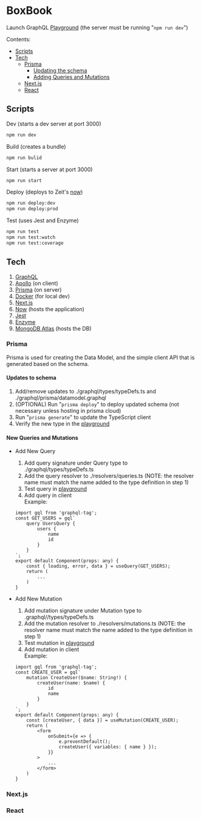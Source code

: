# BoxBook

Launch GraphQL [Playground](http://localhost:3000/api/v1/graphql) (the server must be running "`npm run dev`")

Contents:

-   [Scripts](#scripts)
-   [Tech](#tech)
    -   [Prisma](#prisma)
        -   [Updating the schema](#updates-to-schema)
        -   [Adding Queries and Mutations](#new-queries-and-mutations)
    -   [Next.js](#next.js)
    -   [React](#react)

## Scripts

Dev (starts a dev server at port 3000)

```bash
npm run dev
```

Build (creates a bundle)

```bash
npm run bulid
```

Start (starts a server at port 3000)

```bash
npm run start
```

Deploy (deploys to Zeit's [now](https://zeit.co/))

```bash
npm run deploy:dev
npm run deploy:prod
```

Test (uses Jest and Enzyme)

```bash
npm run test
npm run test:watch
npm run test:coverage
```

## Tech

1. [GraphQL](https://graphql.org/learn/)
2. [Apollo](https://www.apollographql.com/docs/react/) (on client)
3. [Prisma](https://www.prisma.io/docs) (on server)
4. [Docker](https://docs.docker.com/engine/reference/commandline/cli/) (for local dev)
5. [Next.js](https://nextjs.org/docs)
6. [Now](https://zeit.co/) (hosts the application)
7. [Jest](https://jestjs.io/docs/en/getting-started.html)
8. [Enzyme](https://airbnb.io/enzyme/)
9. [MongoDB Atlas](https://cloud.mongodb.com) (hosts the DB)

### Prisma

Prisma is used for creating the Data Model, and the simple client API that is generated based on the schema.

#### Updates to schema

1. Add/remove updates to ./graphql/types/typeDefs.ts and ./graphql/prisma/datamodel.graphql
2. (OPTIONAL) Run "`prisma deploy`" to deploy updated schema (not necessary unless hosting in prisma cloud)
3. Run "`prisma generate`" to update the TypeScript client
4. Verify the new type in the [playground](http://localhost:3000/api/v1/graphql)

#### New Queries and Mutations

-   Add New Query

    1. Add query signature under Query type to ./graphql/types/typeDefs.ts
    2. Add the query resolver to ./resolvers/queries.ts (NOTE: the resolver name must match the name added to the type definition in step 1)
    3. Test query in [playground](http://localhost:3000/api/v1/graphql)
    4. Add query in client
       <br />
       Example:

    ```tsx
    import gql from 'graphql-tag';
    const GET_USERS = gql`
        query UsersQuery {
            users {
                name
                id
            }
        }
    `;
    export default Component(props: any) {
        const { loading, error, data } = useQuery(GET_USERS);
        return (
            ...
        )
    }
    ```

-   Add New Mutation

    1. Add mutation signature under Mutation type to .graphql//types/typeDefs.ts
    2. Add the mutation resolver to ./resolvers/mutations.ts (NOTE: the resolver name must match the name added to the type definition in step 1)
    3. Test mutation in [playground](http://localhost:3000/api/v1/graphql)
    4. Add mutation in client
       <br />
       Example:

    ```tsx
    import gql from 'graphql-tag';
    const CREATE_USER = gql`
        mutation CreateUser($name: String!) {
            createUser(name: $name) {
                id
                name
            }
        }
    `;
    export default Component(props: any) {
        const [createUser, { data }] = useMutation(CREATE_USER);
        return (
            <form
                onSubmit={e => {
                    e.preventDefault();
                    createUser({ variables: { name } });
                }}
            >
                ...
            </form>
        )
    }
    ```

### Next.js

### React
